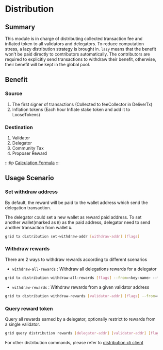 # Distribution

## Summary

This module is in charge of distributing collected transaction fee and inflated token to all validators and delegators. To reduce computation stress, a lazy distribution strategy is brought in. `lazy` means that the benefit won't be paid directly to contributors automatically. The contributors are required to explicitly send transactions to withdraw their benefit, otherwise, their benefit will be kept in the global pool.

## Benefit

### Source

1. The first signer of transactions (Collected to feeCollector in DeliverTx)
2. Inflation tokens (Each hour Inflate stake token and add it to LooseTokens)

### Destination

1. Validator
2. Delegator
3. Community Tax
4. Proposer Reward

:::tip
[Calculation Formula](../concepts/general-concepts.md#staking-rewards-calculation-formula)
:::

## Usage Scenario

### Set withdraw address

By default, the reward will be paid to the wallet address which send the delegation transaction.

The delegator could set a new wallet as reward paid address. To set another wallet(marked as `B`) as the paid address, delegator need to send another transaction from wallet `A`.

```bash
grid tx distribution set-withdraw-addr [withdraw-addr] [flags]
```  

### Withdraw rewards

There are 2 ways to withdraw rewards according to different scenarios

- `withdraw-all-rewards` : Withdraw all delegations rewards for a delegator

```bash
grid tx distribution withdraw-all-rewards [flags] --from=<key-name> --fees=0.3grid --chain-id=gridiron
```

- `withdraw-rewards` : Withdraw rewards from a given validator address

```bash
grid tx distribution withdraw-rewards [validator-addr] [flags] --from=<key-name> --fees=0.3grid --chain-id=gridiron
```

### Query reward token

Query all rewards earned by a delegator, optionally restrict to rewards from a single validator.

```bash
grid query distribution rewards [delegator-addr] [validator-addr] [flags]
```

For other distribution commands, please refer to [distribution cli client](../cli-client/distribution.md)
